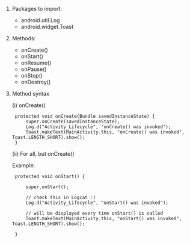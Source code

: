 1. Packages to import:
    - android.util.Log
    - android.widget.Toast

2. Methods:
    - onCreate()
    - onStart()
    - onResume()
    - onPause()
    - onStop()
    - onDestroy()

3. Method syntax 

    (i) onCreate()
        
        protected void onCreate(Bundle savedInstanceState) {
            super.onCreate(savedInstanceState);
            Log.d("Activity_Lifecycle", "onCreate() was invoked");
            Toast.makeText(MainActivity.this, "onCreate() was invoked", Toast.LENGTH_SHORT).show();    
        }

    (ii) For all, but onCreate()
    
    Example:

        protected void onStart() {
            
            super.onStart();

            // check this in Logcat :)
            Log.d("Activity_Lifecycle", "onStart() was invoked"); 
            
            // will be displayed every time onStart() is called            
            Toast.makeText(MainActivity.this, "onStart() was invoked", Toast.LENGTH_SHORT).show();

        }
